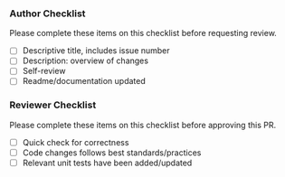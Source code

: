 ### Author Checklist
Please complete these items on this checklist before requesting review.
- [ ] Descriptive title, includes issue number
- [ ] Description: overview of changes
- [ ] Self-review
- [ ] Readme/documentation updated

### Reviewer Checklist
Please complete these items on this checklist before approving this PR.
- [ ] Quick check for correctness
- [ ] Code changes follows best standards/practices
- [ ] Relevant unit tests have been added/updated
